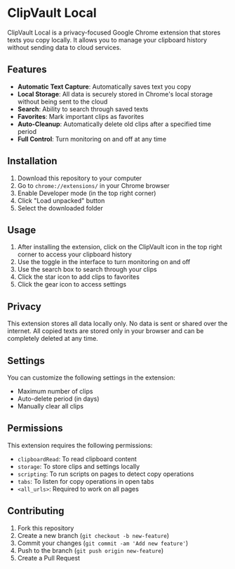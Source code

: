 # ClipVault Local

ClipVault Local is a privacy-focused Google Chrome extension that stores texts you copy locally. It allows you to manage your clipboard history without sending data to cloud services.

## Features

- **Automatic Text Capture**: Automatically saves text you copy
- **Local Storage**: All data is securely stored in Chrome's local storage without being sent to the cloud
- **Search**: Ability to search through saved texts
- **Favorites**: Mark important clips as favorites
- **Auto-Cleanup**: Automatically delete old clips after a specified time period
- **Full Control**: Turn monitoring on and off at any time

## Installation

1. Download this repository to your computer
2. Go to `chrome://extensions/` in your Chrome browser
3. Enable Developer mode (in the top right corner)
4. Click "Load unpacked" button
5. Select the downloaded folder

## Usage

1. After installing the extension, click on the ClipVault icon in the top right corner to access your clipboard history
2. Use the toggle in the interface to turn monitoring on and off
3. Use the search box to search through your clips
4. Click the star icon to add clips to favorites
5. Click the gear icon to access settings

## Privacy

This extension stores all data locally only. No data is sent or shared over the internet. All copied texts are stored only in your browser and can be completely deleted at any time.

## Settings

You can customize the following settings in the extension:

- Maximum number of clips
- Auto-delete period (in days)
- Manually clear all clips

## Permissions

This extension requires the following permissions:

- `clipboardRead`: To read clipboard content
- `storage`: To store clips and settings locally
- `scripting`: To run scripts on pages to detect copy operations
- `tabs`: To listen for copy operations in open tabs
- `<all_urls>`: Required to work on all pages

## Contributing

1. Fork this repository
2. Create a new branch (`git checkout -b new-feature`)
3. Commit your changes (`git commit -am 'Add new feature'`)
4. Push to the branch (`git push origin new-feature`)
5. Create a Pull Request 